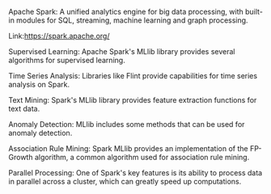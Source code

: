 Apache Spark: A unified analytics engine for big data processing, with built-in modules for SQL, streaming, machine learning and graph processing.


Link:https://spark.apache.org/

Supervised Learning: Apache Spark's MLlib library provides several algorithms for supervised learning.

Time Series Analysis: Libraries like Flint provide capabilities for time series analysis on Spark.

Text Mining: Spark's MLlib library provides feature extraction functions for text data.

Anomaly Detection: MLlib includes some methods that can be used for anomaly detection.

Association Rule Mining: Spark MLlib provides an implementation of the FP-Growth algorithm, a common algorithm used for association rule mining.

Parallel Processing: One of Spark's key features is its ability to process data in parallel across a cluster, which can greatly speed up computations.